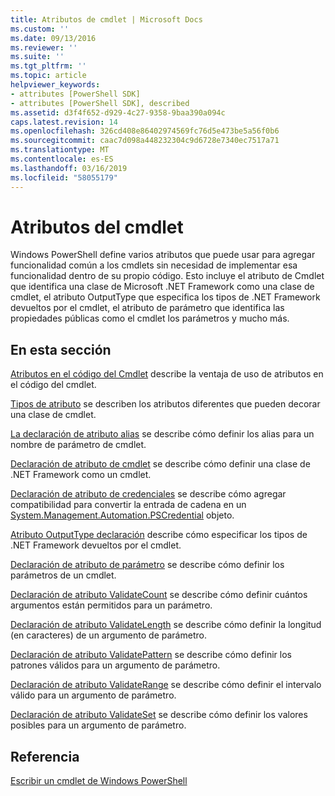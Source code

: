 ```yaml
---
title: Atributos de cmdlet | Microsoft Docs
ms.custom: ''
ms.date: 09/13/2016
ms.reviewer: ''
ms.suite: ''
ms.tgt_pltfrm: ''
ms.topic: article
helpviewer_keywords:
- attributes [PowerShell SDK]
- attributes [PowerShell SDK], described
ms.assetid: d3f4f652-d929-4c27-9358-9baa390a094c
caps.latest.revision: 14
ms.openlocfilehash: 326cd408e86402974569fc76d5e473be5a56f0b6
ms.sourcegitcommit: caac7d098a448232304c9d6728e7340ec7517a71
ms.translationtype: MT
ms.contentlocale: es-ES
ms.lasthandoff: 03/16/2019
ms.locfileid: "58055179"
---
```

# <a name="cmdlet-attributes"></a>Atributos del cmdlet

Windows PowerShell define varios atributos que puede usar para agregar funcionalidad común a los cmdlets sin necesidad de implementar esa funcionalidad dentro de su propio código. Esto incluye el atributo de Cmdlet que identifica una clase de Microsoft .NET Framework como una clase de cmdlet, el atributo OutputType que especifica los tipos de .NET Framework devueltos por el cmdlet, el atributo de parámetro que identifica las propiedades públicas como el cmdlet los parámetros y mucho más.

## <a name="in-this-section"></a>En esta sección

[Atributos en el código del Cmdlet](./attributes-in-cmdlet-code.md) describe la ventaja de uso de atributos en el código del cmdlet.

[Tipos de atributo](./attribute-types.md) se describen los atributos diferentes que pueden decorar una clase de cmdlet.

[La declaración de atributo alias](./alias-attribute-declaration.md) se describe cómo definir los alias para un nombre de parámetro de cmdlet.

[Declaración de atributo de cmdlet](./cmdlet-attribute-declaration.md) se describe cómo definir una clase de .NET Framework como un cmdlet.

[Declaración de atributo de credenciales](./credential-attribute-declaration.md) se describe cómo agregar compatibilidad para convertir la entrada de cadena en un [System.Management.Automation.PSCredential](/dotnet/api/System.Management.Automation.PSCredential) objeto.

[Atributo OutputType declaración](./outputtype-attribute-declaration.md) describe cómo especificar los tipos de .NET Framework devueltos por el cmdlet.

[Declaración de atributo de parámetro](./parameter-attribute-declaration.md) se describe cómo definir los parámetros de un cmdlet.

[Declaración de atributo ValidateCount](./validatecount-attribute-declaration.md) se describe cómo definir cuántos argumentos están permitidos para un parámetro.

[Declaración de atributo ValidateLength](./validatelength-attribute-declaration.md) se describe cómo definir la longitud (en caracteres) de un argumento de parámetro.

[Declaración de atributo ValidatePattern](./validatepattern-attribute-declaration.md) se describe cómo definir los patrones válidos para un argumento de parámetro.

[Declaración de atributo ValidateRange](./validaterange-attribute-declaration.md) se describe cómo definir el intervalo válido para un argumento de parámetro.

[Declaración de atributo ValidateSet](./validateset-attribute-declaration.md) se describe cómo definir los valores posibles para un argumento de parámetro.

## <a name="reference"></a>Referencia

[Escribir un cmdlet de Windows PowerShell](./writing-a-windows-powershell-cmdlet.md)
